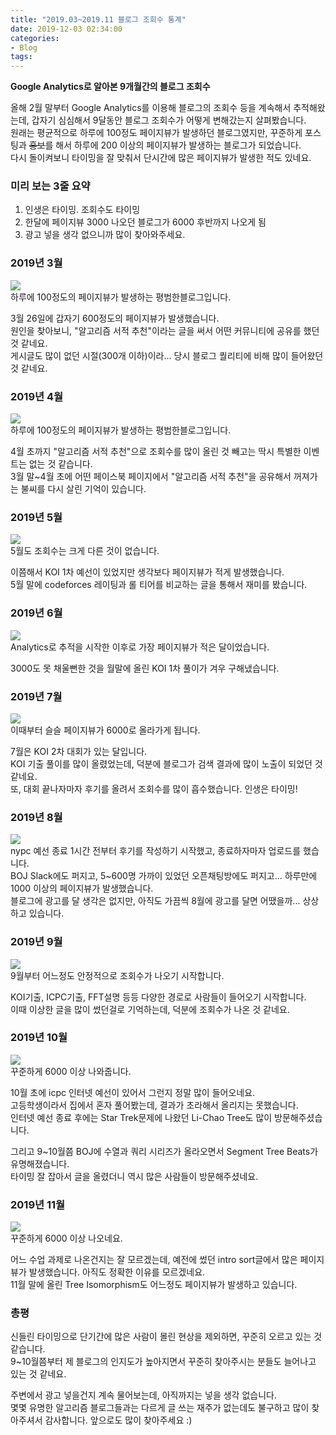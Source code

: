 ```yaml
---
title: "2019.03~2019.11 블로그 조회수 통계"
date: 2019-12-03 02:34:00
categories:
- Blog
tags:
---
```


**Google Analytics로 알아본 9개월간의 블로그 조회수**

올해 2월 말부터 Google Analytics를 이용해 블로그의 조회수 등을 계속해서 추적해왔는데, 갑자기 심심해서 9달동안 블로그 조회수가 어떻게 변해갔는지 살펴봤습니다.<br>
원래는 평균적으로 하루에 100정도 페이지뷰가 발생하던 블로그였지만, 꾸준하게 포스팅과 <s>홍보</s>를 해서 하루에 200 이상의 페이지뷰가 발생하는 블로그가 되었습니다.<br>
다시 돌이켜보니 타이밍을 잘 맞춰서 단시간에 많은 페이지뷰가 발생한 적도 있네요.

### 미리 보는 3줄 요약
1. 인생은 타이밍. 조회수도 타이밍
2. 한달에 페이지뷰 3000 나오던 블로그가 6000 후반까지 나오게 됨
3. 광고 넣을 생각 없으니까 많이 찾아와주세요.

### 2019년 3월
![](https://i.imgur.com/PhNAOdA.png)<br>
하루에 100정도의 페이지뷰가 발생하는 평범한블로그입니다.

3월 26일에 갑자기 600정도의 페이지뷰가 발생했습니다.<br>
원인을 찾아보니, "알고리즘 서적 추천"이라는 글을 써서 어떤 커뮤니티에 공유를 했던 것 같네요.<br>
게시글도 많이 없던 시절(300개 이하)이라... 당시 블로그 퀄리티에 비해 많이 들어왔던 것 같네요.

### 2019년 4월
![](https://i.imgur.com/ps923Zj.png)<br>
하루에 100정도의 페이지뷰가 발생하는 평범한블로그입니다.

4월 초까지 "알고리즘 서적 추천"으로 조회수를 많이 올린 것 빼고는 딱시 특별한 이벤트는 없는 것 같습니다.<br>
3월 말~4월 초에 어떤 페이스북 페이지에서 "알고리즘 서적 추천"을 공유해서 꺼져가는 불씨를 다시 살린 기억이 있습니다.

### 2019년 5월
![](https://i.imgur.com/KqS2dbL.png)<Br>
5월도 조회수는 크게 다른 것이 없습니다.

이쯤해서 KOI 1차 예선이 있었지만 생각보다 페이지뷰가 적게 발생했습니다.<br>
5월 말에 codeforces 레이팅과 롤 티어를 비교하는 글을 통해서 재미를 봤습니다.

### 2019년 6월
![](https://i.imgur.com/tqjKdck.png)<Br>
Analytics로 추적을 시작한 이후로 가장 페이지뷰가 적은 달이었습니다.

3000도 못 채울뻔한 것을 월말에 올린 KOI 1차 풀이가 겨우 구해냈습니다.

### 2019년 7월
![](https://i.imgur.com/5f6yjSv.png)<br>
이때부터 슬슬 페이지뷰가 6000로 올라가게 됩니다.

7월은 KOI 2차 대회가 있는 달입니다.<br>
KOI 기출 풀이를 많이 올렸었는데, 덕분에 블로그가 검색 결과에 많이 노출이 되었던 것 같네요.<Br>
또, 대회 끝나자마자 후기를 올려서 조회수를 많이 흡수했습니다. 인생은 타이밍!

### 2019년 8월
![](https://i.imgur.com/MRVpqre.png)<br>
nypc 예선 종료 1시간 전부터 후기를 작성하기 시작했고, 종료하자마자 업로드를 했습니다.<Br>
BOJ Slack에도 퍼지고, 5~600명 가까이 있었던 오픈채팅방에도 퍼지고... 하루만에 1000 이상의 페이지뷰가 발생했습니다.<br>
블로그에 광고를 달 생각은 없지만, 아직도 가끔씩 8월에 광고를 달면 어땠을까... 상상하고 있습니다.

### 2019년 9월
![](https://i.imgur.com/BYAIDZm.png)<br>
9월부터 어느정도 안정적으로 조회수가 나오기 시작합니다.

KOI기출, ICPC기출, FFT설명 등등 다양한 경로로 사람들이 들어오기 시작합니다.<br>
이때 이상한 글을 많이 썼던걸로 기억하는데, 덕분에 조회수가 나온 것 같네요.

### 2019년 10월
![](https://i.imgur.com/I48QFa7.png)<br>
꾸준하게 6000 이상 나와줍니다.

10월 초에 icpc 인터넷 예선이 있어서 그런지 정말 많이 들어오네요.<br>
고등학생이라서 집에서 혼자 풀어봤는데, 결과가 초라해서 올리지는 못했습니다.<br>
인터넷 예선 종료 후에는 Star Trek문제에 나왔던 Li-Chao Tree도 많이 방문해주셨습니다.

그리고 9~10월쯤 BOJ에 수열과 쿼리 시리즈가 올라오면서 Segment Tree Beats가 유명해졌습니다.<br>
타이밍 잘 잡아서 글을 올렸더니 역시 많은 사람들이 방문해주셨네요.

### 2019년 11월
![](https://i.imgur.com/rZvr7tR.png)<Br>
꾸준하게 6000 이상 나오네요.

어느 수업 과제로 나온건지는 잘 모르겠는데, 예전에 썼던 intro sort글에서 많은 페이지뷰가 발생했습니다. 아직도 정확한 이유를 모르겠네요.<br>
11월 말에 올린 Tree Isomorphism도 어느정도 페이지뷰가 발생하고 있습니다.

### 총평
신들린 타이밍으로 단기간에 많은 사람이 몰린 현상을 제외하면, 꾸준히 오르고 있는 것 같습니다.<br>
9~10월쯤부터 제 블로그의 인지도가 높아지면서 꾸준히 찾아주시는 분들도 늘어나고 있는 것 같네요.

주변에서 광고 넣을건지 계속 물어보는데, 아직까지는 넣을 생각 없습니다.<br>
몇몇 유명한 알고리즘 블로그들과는 다르게 글 쓰는 재주가 없는데도 불구하고 많이 찾아주셔서 감사합니다. 앞으로도 많이 찾아주세요 :)
